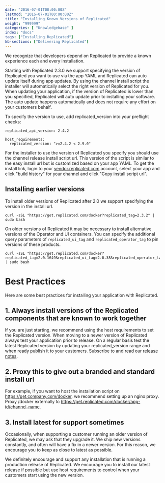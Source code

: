 ```yaml
---
date: "2016-07-01T00:00:00Z"
lastmod: "2016-07-01T00:00:00Z"
title: "Installing Known Versions of Replicated"
weight: "999999"
categories: [ "Knowledgebase" ]
index: "docs"
tags: ["Installing Replicated"]
kb-sections: ["Delivering Replicated"]
---
```


We recognize that developers depend on Replicated to provide a known experience each and every installation.

Starting with Replicated 2.3.0 we support specifying the version of Replicated you want to use via the app YAML and Replicated can auto update itself during app updates. By using the channel install script the installer will automatically select the right version of Replicated for you. When updating your application, if the version of Replicated is lower than you specified, Replicated will auto update prior to installing your software. The auto update happens automatically and does not require any effort on your customers behalf.

To specify the version to use, add replicated_version into your preflight checks:

```
replicated_api_version: 2.4.2

host_requirements:
  replicated_version: ">=2.4.2 < 2.9.0"
```

For the installer to use the version of Replicated you specify you should use the channel release install script url. This version of the script is similar to the easy install url but is customized based on your app YAML. To get the install link, login to your [vendor.replicated.com](https://vendor.replicated.com/) account, select your app and click "build history" for your channel and click "Copy install script url".

## Installing earlier versions

To install older versions of Replicated after 2.0 we support specifying the version in the install url.

```shell
curl -sSL "https://get.replicated.com/docker?replicated_tag=2.3.2" | sudo bash
```

On older versions of Replicated it may be necessary to install alternative versions of the Operator and UI containers. You can specify the additional query parameters of `replicated_ui_tag` and `replicated_operator_tag` to pin versions of these products.

```shell
curl -sSL "https://get.replicated.com/docker?replicated_tag=2.0.1649&replicated_ui_tag=2.0.38&replicated_operator_tag=2.0.36" | sudo bash
```

# Best Practices

Here are some best practices for installing your application with Replicated.

## 1. Always install versions of the Replicated components that are known to work together

If you are just starting, we recommend using the host requirements to set the Replicated version. When moving to a newer version of Replicated always test your application prior to release. On a regular basis test the latest Replicated version by updating your replicated_version range and when ready publish it to your customers. Subscribe to and read our [release notes](https://release-notes.replicated.com).

## 2. Proxy this to give out a branded and standard install url

For example, if you want to host the installation script on https://get.company.com/docker, we recommend setting up an nginx proxy. Proxy /docker externally to https://get.replicated.com/docker/app-id/channel-name.

## 3. Install latest for support sometimes

Occasionally, when supporting a customer running an older version of Replicated, we may ask that they upgrade it. We ship new versions constantly, and often will have a fix in a newer version. For this reason, we encourage you to keep as close to latest as possible.

We definitely encourage and support any installation that is running a production release of Replicated. We encourage you to install our latest release if possible but use host requirements to control when your customers start using the new version.
